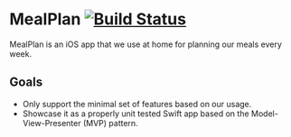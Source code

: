 # MealPlan [![Build Status](https://travis-ci.org/chiraggupta/MealPlan.svg?branch=master)](https://travis-ci.org/chiraggupta/MealPlan)

MealPlan is an iOS app that we use at home for planning our meals every week.

## Goals
- Only support the minimal set of features based on our usage.
- Showcase it as a properly unit tested Swift app based on the Model-View-Presenter (MVP) pattern.
